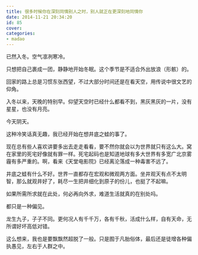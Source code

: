 ```yaml
---
title: 很多时候你在深刻同情别人之时，别人就正在更深刻地同情你
date: 2014-11-21 20:34:20
id: 85
cover: 
categories:
- madao
---
```


已然入冬。空气凛冽寒冷。

只想把自己裹成一团，静静地开始冬眠。这个季节是不适合外出放浪（形骸）的。

回家的路上总是习惯东张西望，不过大部分时间还是在看天空，用传说中很文艺的仰角。

入冬以来，天晚的特别早。仰望天空时已经什么都看不到，黑灰黑灰的一片，没有星星，也没有月亮。

今天阴天。

这种冷笑话真无趣，我已经开始在想井底之蛙的事了。

现在总有些人喜欢讲要多出去走走看看，要不然你就会以为世界就只有这么大。窝在家里的死宅好像就有罪一样。死宅起码也是知道地球有多大世界有多宽广北京雾霾有多严重的。啊，看来《天堂电影院》已经离沦落成一种毒害不远了。

井底之蛙有什么不好。世界一直都存在宏观和微观两方面。坐井观天有点不太明智，那么就观井好了，耗尽一生把井细化到原子的份儿，也挺了不起嘛。

如果所需所求就在此处，何必再向外求，难道生活就真的在别处吗。

都只是一种偏见。

龙生九子，子子不同。更何况人有千千万，各有千秋，活成什么样，自有天命，无所谓好坏高低对错。

这么想来，我也是要飘飘然超脱了一般。只是囿于凡胎俗体，最后还是徒增各种偏执愚见，左右于人群之中。
